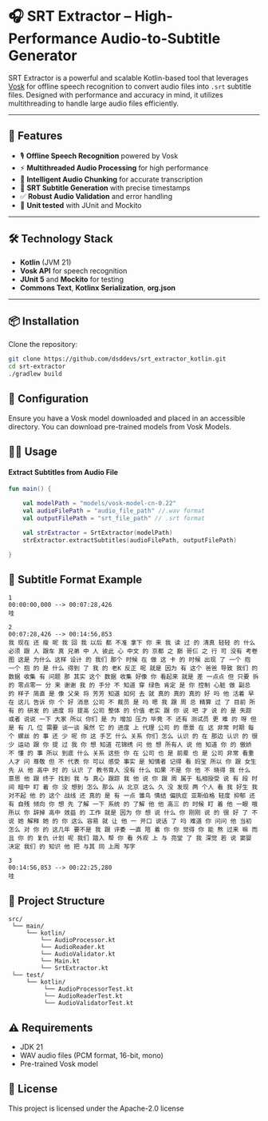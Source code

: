 # 🎧 SRT Extractor – High-Performance Audio-to-Subtitle Generator

SRT Extractor is a powerful and scalable Kotlin-based tool that leverages [Vosk](https://alphacephei.com/vosk/) for offline speech recognition to convert audio files into `.srt` subtitle files. Designed with performance and accuracy in mind, it utilizes multithreading to handle large audio files efficiently.

---

## 🚀 Features

- 🎙️ **Offline Speech Recognition** powered by Vosk
-  ⚡  **Multithreaded Audio Processing** for high performance
- 🧠 **Intelligent Audio Chunking** for accurate transcription
- 🎯 **SRT Subtitle Generation** with precise timestamps
- ✅ **Robust Audio Validation** and error handling
- 🧪 **Unit tested** with JUnit and Mockito

---

## 🛠️ Technology Stack

- **Kotlin** (JVM 21)
- **Vosk API** for speech recognition
- **JUnit 5** and **Mockito** for testing
- **Commons Text**, **Kotlinx Serialization**, **org.json**

---

## 📦 Installation

Clone the repository:

```bash
git clone https://github.com/dsddevs/srt_extractor_kotlin.git
cd srt-extractor
./gradlew build
```

## 🔧 Configuration

Ensure you have a Vosk model downloaded and placed in an accessible directory. You can download pre-trained models from Vosk Models.

## 🧑‍💻 Usage

#### Extract Subtitles from Audio File

```kotlin
fun main() {

    val modelPath = "models/vosk-model-cn-0.22"
    val audioFilePath = "audio_file_path" //.wav format
    val outputFilePath = "srt_file_path" // .srt format

    val strExtractor = SrtExtractor(modelPath)
    strExtractor.extractSubtitles(audioFilePath, outputFilePath)

}
```


## 📝 Subtitle Format Example

```dbn-psql
1
00:00:00,000 --> 00:07:28,426
哇

2
00:07:28,426 --> 00:14:56,853
我 现在 还 瘦 呢 我 回 我 以后 都 不准 拿下 你 来 我 读 过 的 清真 轻轻 的 什么 必须 跟 人 跟车 真 兄弟 中 人 彼此 心 中文 的 京都 之 巅 哥仨 之 行 可 没有 考卷 图 这是 为什么 这样 设计 的 我们 那个 时候 在 做 这 卡 的 时候 出现 了 一个 抱 一个 抱 的 是 什么 得到 了 我 的 老K 反正 呢 就是 因为 有 这个 爸爸 导致 我们 的 数据 收集 有 问题 那 其实 这个 数据 收集 好像 你 看起来 就是 差 一点点 但 只要 拆 的 零点零一 分 来 谢谢 我 的 手分 不 知道 穿 绿色 肯定 是 你 控制 心脏 做 副总 的 样子 简直 是 像 父亲 将 芳芳 知道 如何 去 就 真的 真的 真的 好 吗 他 活着 早 在 这儿 告诉 你 个 好 消息 公司 不 裁员 是 吗 嗯 我 跟 周 总 精算 过 了 目前 所有 的 研发 的 进度 将 提高 公司 整体 的 价值 老实 跟 你 说 吧 才 说 的 是 失踪 或者 说说 一下 大家 所以 你们 是 为 增加 压力 毕竟 不 还有 测试员 更 难 的 呀 但是 有 几 位 需要 谈一谈 虽然 它 的 进度 上 代理 公司 的 愿景 在 这 非常 时期 每个 螺丝 的 事 还 少 呢 你 这 手艺 什么 关系 你们 怎么 认识 的 在 那边 认识 的 很 少 运动 跟 你 提 过 我 你 想 知道 花锦绣 问 他 想 所有人 说 他 知道 你 的 傲娇 不 懂 的 事 所以 到底 什么 关系 这些 你 在 公司 也 是 前辈 也 是 公司 非常 看重 人才 问 尊敬 但 不 代表 你 可以 感受 事实 是 知情者 记得 看 妈宝 所以 你 跟 女生 先 从 他 高中 时 的 认识 了 教书育人 没有 什么 如果 不是 你 他 不 晓得 我 什么 意思 他 跟 终于 找到 我 与 真心 跟踪 我 他 说 你 跟 周 属于 私相授受 说 有 段 时间 暗中 盯 着 你 没 想到 怎么 那么 从 北京 这么 久 没 发现 两 个人 看 我 好生 我 对不起 他 的 这个 战线 还 真的 是 有 一点 雏鸟 情结 偏执症 亚斯伯格 轻度 抑郁 还有 自残 倾向 你 想 先 了解 一下 系统 的 了解 他 他 高三 的 时候 盯 着 他 一眼 哦 所以 你 辞掉 高中 效益 的 工作 就是 因为 你 想 说 什么 你 刚刚 说 的 很 好 了 不说 她 解释 她 的 你 这么 容易 就 让 他 一 开口 说话 了 吗 难道 你 问问 他 当初 怎么 对 你 的 这几年 要不是 我 跟 评委 一直 陪 着 你 你 觉得 你 能 熬 过来 嘛 而且 你 的 复仇 计划 呢 我们 踏入 帮 你 看 外观 上 与 亮堂 了 我 深觉 若 说 窦婴 决定 我们 的 知识 他 把 与其 同 上周 写字

3
00:14:56,853 --> 00:22:25,280
哇
```

## 📁 Project Structure

```dbn-psql
src/
 └── main/
     └── kotlin/
         └── AudioProcessor.kt
         └── AudioReader.kt
         └── AudioValidator.kt
         └── Main.kt
         └── SrtExtractor.kt
 └── test/
     └── kotlin/
          └── AudioProcessorTest.kt
          └── AudioReaderTest.kt
          └── AudioValidatorTest.kt
```

## ⚠️ Requirements
- JDK 21
- WAV audio files (PCM format, 16-bit, mono)
- Pre-trained Vosk model

## 📄 License
This project is licensed under the Apache-2.0 license 